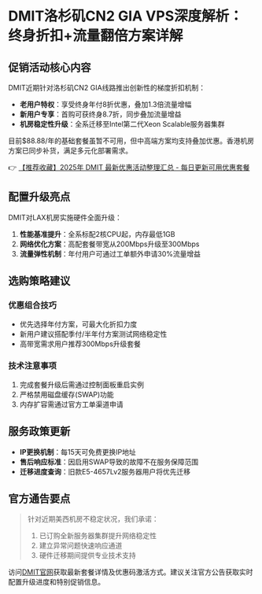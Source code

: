 # DMIT洛杉矶CN2 GIA VPS深度解析：终身折扣+流量翻倍方案详解

## 促销活动核心内容
DMIT近期针对洛杉矶CN2 GIA线路推出创新性的梯度折扣机制：
- **老用户特权**：享受终身年付8折优惠，叠加1.3倍流量增幅
- **新用户专享**：首购可获终身8.7折，同步叠加流量增益
- **机房稳定性升级**：全系迁移至Intel第二代Xeon Scalable服务器集群

目前$88.88/年的基础套餐虽暂不可用，但中高端方案均支持叠加优惠。香港机房方案已同步补货，满足多元化部署需求。

👉 [【推荐收藏】2025年 DMIT 最新优惠活动整理汇总 - 每日更新可用优惠套餐](https://bit.ly/dmit_coupon)

## 配置升级亮点
DMIT对LAX机房实施硬件全面升级：
1. **性能基准提升**：全系标配2核CPU起，内存最低1GB
2. **网络优化方案**：高配套餐带宽从200Mbps升级至300Mbps
3. **流量弹性机制**：年付用户可通过工单额外申请30%流量增益

## 选购策略建议
### 优惠组合技巧
- 优先选择年付方案，可最大化折扣力度
- 新用户建议搭配季付/半年付方案测试网络稳定性
- 高带宽需求用户推荐300Mbps升级套餐

### 技术注意事项
1. 完成套餐升级后需通过控制面板重启实例
2. 严格禁用磁盘缓存(SWAP)功能
3. 内存扩容需通过官方工单渠道申请

## 服务政策更新
- **IP更换机制**：每15天可免费更换IP地址
- **售后响应标准**：因启用SWAP导致的故障不在服务保障范围
- **迁移进度查询**：旧款E5-4657Lv2服务器用户将优先迁移

## 官方通告要点
> 针对近期美西机房不稳定状况，我们承诺：
> 1. 已订购全新服务器集群提升网络稳定性
> 2. 建立异常问题快速响应通道
> 3. 硬件迁移期间提供专业技术支持

访问[DMIT官网](https://bit.ly/dmit_coupon)获取最新套餐详情及优惠码激活方式。建议关注官方公告获取实时配置升级进度和特别促销信息。